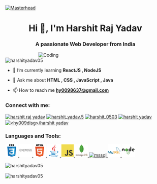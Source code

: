 [![Masterhead](https://user-images.githubusercontent.com/74038190/241765440-80728820-e06b-4f96-9c9e-9df46f0cc0a5.gif)](http://HarshitYadav5.io)
<h1 align="center">Hi 👋, I'm Harshit Raj Yadav</h1>
<h3 align="center">A passionate Web Developer from India</h3>
<img align="right" alt="Coding" width="400" src=https://cdn.dribbble.com/users/1162077/screenshots/3848914/programmer.gif>



<p align="left"> <img src="https://komarev.com/ghpvc/?username=harshityadav05&label=Profile%20views&color=0e75b6&style=flat" alt="harshityadav05" /> </p>

- 🌱 I’m currently learning **ReactJS , NodeJS**

- 💬 Ask me about **HTML , CSS , JavaScript , Java**

- 📫 How to reach me **hy0098637@gmail.com**

<h3 align="left">Connect with me:</h3>
<p align="left">
<a href="https://linkedin.com/in/harshit raj yadav" target="blank"><img align="center" src="https://raw.githubusercontent.com/rahuldkjain/github-profile-readme-generator/master/src/images/icons/Social/linked-in-alt.svg" alt="harshit raj yadav" height="30" width="40" /></a>
<a href="https://instagram.com/harshit_yadav.5" target="blank"><img align="center" src="https://raw.githubusercontent.com/rahuldkjain/github-profile-readme-generator/master/src/images/icons/Social/instagram.svg" alt="harshit_yadav.5" height="30" width="40" /></a>
<a href="https://www.codechef.com/users/harshit_0503" target="blank"><img align="center" src="https://cdn.jsdelivr.net/npm/simple-icons@3.1.0/icons/codechef.svg" alt="harshit_0503" height="30" width="40" /></a>
<a href="https://www.leetcode.com/harshit yadav" target="blank"><img align="center" src="https://raw.githubusercontent.com/rahuldkjain/github-profile-readme-generator/master/src/images/icons/Social/leet-code.svg" alt="harshit yadav" height="30" width="40" /></a>
<a href="https://auth.geeksforgeeks.org/user/<hy009disg>/harshit yadav" target="blank"><img align="center" src="https://raw.githubusercontent.com/rahuldkjain/github-profile-readme-generator/master/src/images/icons/Social/geeks-for-geeks.svg" alt="<hy009disg>/harshit yadav" height="30" width="40" /></a>
</p>

<h3 align="left">Languages and Tools:</h3>
<p align="left"> <a href="https://www.w3schools.com/css/" target="_blank" rel="noreferrer"> <img src="https://raw.githubusercontent.com/devicons/devicon/master/icons/css3/css3-original-wordmark.svg" alt="css3" width="40" height="40"/> </a> <a href="https://expressjs.com" target="_blank" rel="noreferrer"> <img src="https://raw.githubusercontent.com/devicons/devicon/master/icons/express/express-original-wordmark.svg" alt="express" width="40" height="40"/> </a> <a href="https://www.w3.org/html/" target="_blank" rel="noreferrer"> <img src="https://raw.githubusercontent.com/devicons/devicon/master/icons/html5/html5-original-wordmark.svg" alt="html5" width="40" height="40"/> </a> <a href="https://www.java.com" target="_blank" rel="noreferrer"> <img src="https://raw.githubusercontent.com/devicons/devicon/master/icons/java/java-original.svg" alt="java" width="40" height="40"/> </a> <a href="https://developer.mozilla.org/en-US/docs/Web/JavaScript" target="_blank" rel="noreferrer"> <img src="https://raw.githubusercontent.com/devicons/devicon/master/icons/javascript/javascript-original.svg" alt="javascript" width="40" height="40"/> </a> <a href="https://www.mongodb.com/" target="_blank" rel="noreferrer"> <img src="https://raw.githubusercontent.com/devicons/devicon/master/icons/mongodb/mongodb-original-wordmark.svg" alt="mongodb" width="40" height="40"/> </a> <a href="https://www.microsoft.com/en-us/sql-server" target="_blank" rel="noreferrer"> <img src="https://www.svgrepo.com/show/303229/microsoft-sql-server-logo.svg" alt="mssql" width="40" height="40"/> </a> <a href="https://www.mysql.com/" target="_blank" rel="noreferrer"> <img src="https://raw.githubusercontent.com/devicons/devicon/master/icons/mysql/mysql-original-wordmark.svg" alt="mysql" width="40" height="40"/> </a> <a href="https://nodejs.org" target="_blank" rel="noreferrer"> <img src="https://raw.githubusercontent.com/devicons/devicon/master/icons/nodejs/nodejs-original-wordmark.svg" alt="nodejs" width="40" height="40"/> </a> </p>

<p><img align="center" src="https://github-readme-stats.vercel.app/api/top-langs?username=harshityadav05&show_icons=true&locale=en&layout=compact" alt="harshityadav05" /></p>

<p><img align="center" src="https://github-readme-streak-stats.herokuapp.com/?user=harshityadav05&" alt="harshityadav05" /></p>
